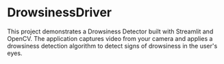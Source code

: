 # DrowsinessDriver
This project demonstrates a Drowsiness Detector built with Streamlit and OpenCV. The application captures video from your camera and applies a drowsiness detection algorithm to detect signs of drowsiness in the user's eyes.
